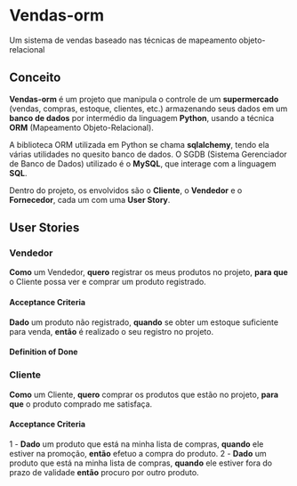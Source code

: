 # Vendas-orm
Um sistema de vendas baseado nas técnicas de mapeamento objeto-relacional
## Conceito
**Vendas-orm** é um projeto que manipula o controle de um **supermercado** (vendas, compras, estoque, clientes, etc.) armazenando seus dados em um **banco de dados** por intermédio da linguagem **Python**, usando a técnica **ORM** (Mapeamento Objeto-Relacional). 

A biblioteca ORM utilizada em Python se chama **sqlalchemy**, tendo ela várias utilidades no quesito banco de dados. O SGDB (Sistema Gerenciador de Banco de Dados) utilizado é o **MySQL**, que interage com a linguagem **SQL**.

Dentro do projeto, os envolvidos são o **Cliente**, o **Vendedor** e o **Fornecedor**, cada um com uma **User Story**.

## User Stories
### Vendedor
**Como** um Vendedor, **quero** registrar os meus produtos no projeto, **para que** o Cliente possa ver e comprar um produto registrado.
#### Acceptance Criteria
**Dado** um produto não registrado, **quando** se obter um estoque suficiente para venda, **então** é realizado o seu registro no projeto.
#### Definition of Done

### Cliente
**Como** um Cliente, **quero** comprar os produtos que estão no projeto, **para que** o produto comprado me satisfaça.
#### Acceptance Criteria
1 - **Dado** um produto que está na minha lista de compras, **quando** ele estiver na promoção, **então** efetuo a compra do produto.
2 - **Dado** um produto que está na minha lista de compras, **quando** ele estiver fora do prazo de validade **então** procuro por outro produto.
